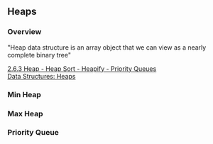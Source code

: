 ## Heaps

### Overview

"Heap data structure is an array object that we can view as a nearly complete binary tree"

[2.6.3 Heap - Heap Sort - Heapify - Priority Queues](https://www.youtube.com/watch?v=HqPJF2L5h9U) <br>
[Data Structures: Heaps](https://www.youtube.com/watch?v=t0Cq6tVNRBA)


### Min Heap

### Max Heap

### Priority Queue
